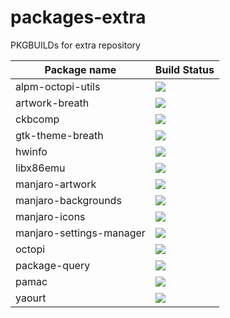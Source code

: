 # packages-extra
PKGBUILDs for extra repository

| Package name | Build Status |
| ------------ | ------------ |
| alpm-octopi-utils   | ![](http://mirror.strits.dk:8090/view/Manjaro%20ARM%20Extra/job/alpm-octopi-utils/badge/icon) |
| artwork-breath  | ![](http://mirror.strits.dk:8090/view/Manjaro%20ARM%20Extra/job/artwork-breath/badge/icon) |
| ckbcomp | ![](http://mirror.strits.dk:8090/view/Manjaro%20ARM%20Extra/job/ckbcomp/badge/icon) |
| gtk-theme-breath | ![](http://mirror.strits.dk:8090/view/Manjaro%20ARM%20Extra/job/gtk-theme-breath/badge/icon) |
| hwinfo | ![](http://mirror.strits.dk:8090/view/Manjaro%20ARM%20Extra/job/hwinfo/badge/icon) |
| libx86emu | ![](http://mirror.strits.dk:8090/view/Manjaro%20ARM%20Extra/job/libx86emu/badge/icon) |
| manjaro-artwork | ![](http://mirror.strits.dk:8090/view/Manjaro%20ARM%20Extra/job/manjaro-artwork/badge/icon) |
| manjaro-backgrounds | ![](http://mirror.strits.dk:8090/view/Manjaro%20ARM%20Extra/job/manjaro-backgrounds/badge/icon) |
| manjaro-icons | ![](http://mirror.strits.dk:8090/view/Manjaro%20ARM%20Extra/job/manjaro-icons/badge/icon) |
| manjaro-settings-manager | ![](http://mirror.strits.dk:8090/view/Manjaro%20ARM%20Extra/job/manjaro-settings-manager/badge/icon) |
| octopi | ![](http://mirror.strits.dk:8090/view/Manjaro%20ARM%20Extra/job/octopi/badge/icon) |
| package-query | ![](http://mirror.strits.dk:8090/view/Manjaro%20ARM%20Extra/job/package-query/badge/icon) |
| pamac | ![](http://mirror.strits.dk:8090/view/Manjaro%20ARM%20Extra/job/pamac/badge/icon) |
| yaourt | ![](http://mirror.strits.dk:8090/view/Manjaro%20ARM%20Extra/job/yaourt/badge/icon) |
